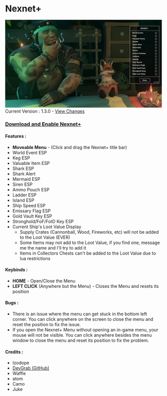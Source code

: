 # Nexnet+ 

![alt text](https://github.com/Izoee/NexnetPlus/blob/main/Resources/display130.png?raw=true)  
Current Version : 1.3.0 - [View Changes](https://github.com/Izoee/NexnetPlus/blob/main/Resources/changelog.md)
### [Download and Enable Nexnet+](https://github.com/Izoee/NexnetPlus/blob/main/Resources/EnableNexnetPlus.md)

#### Features :
- **Moveable Menu** - (Click and drag the Nexnet+ title bar)
- World Event ESP
- Keg ESP
- Valuable Item ESP
- Shark ESP
- Shark Alert
- Mermaid ESP
- Siren ESP
- Ammo Pouch ESP
- Ladder ESP
- Island ESP
- Ship Speed ESP
- Emissary Flag ESP
- Gold Vault Key ESP
- Stronghold/FoF/FotD Key ESP
- Current Ship's Loot Value Display
  + Supply Crates (Cannonball, Wood, Fireworks, etc) will not be added to the Loot Value (EVER)
  + Some Items may not add to the Loot Value, if you find one, message me the name and I'll try to add it
  + Items in Collectors Chests can't be added to the Loot Value due to lua restrictions

#### Keybinds :
- **HOME** - Open/Close the Menu  
- **LEFT CLICK** (Anywhere but the Menu) - Closes the Menu and resets its position  

#### Bugs :  
- There is an issue where the menu can get stuck in the bottom left corner. You can click anywhere on the screen to close the menu and reset the position to fix the issue. 
- If you open the Nexnet+ Menu without opening an in-game menu, your mouse will not be visible. You can click anywhere besides the menu window to close the menu and reset its position to fix the problem.  
#### Credits :
  - Izodope
  - [DevGrab (GitHub)](https://github.com/dvGrab?tab=repositories)
  - Waffle
  - atom
  - Camo
  - Juke
